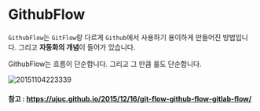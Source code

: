 # GithubFlow

`GithubFlow`는 `GitFlow`랑 다르게 `Github`에서 사용하기 용이하게 만들어진 방법입니다. 그리고 **자동화의 개념**이 들어가 있습니다.

GithubFlow는 흐름이 단순합니다. 그리고 그 만큼 룰도 단순합니다.

![20151104223339](https://user-images.githubusercontent.com/81547954/145706812-e3b083ee-e0e9-45ff-a47a-bd8b5f628e92.png)


#### 참고 : https://ujuc.github.io/2015/12/16/git-flow-github-flow-gitlab-flow/
